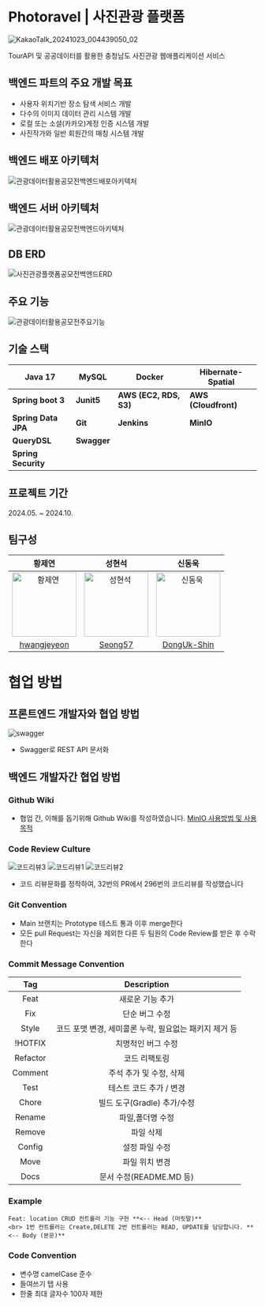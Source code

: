 # Photoravel | 사진관광 플랫폼

![KakaoTalk_20241023_004439050_02](https://github.com/user-attachments/assets/c14f3d41-d423-48a3-8c60-235afe27a2e3)

TourAPI 및 공공데이터를 활용한 충청남도 사진관광 웹애플리케이션 서비스

## 백엔드 파트의 주요 개발 목표
- 사용자 위치기반 장소 탐색 서비스 개발
- 다수의 이미지 데이터 관리 시스템 개발
- 로컬 또는 소셜(카카오)계정 인증 시스템 개발
- 사진작가와 일반 회원간의 매칭 시스템 개발

## 백엔드 배포 아키텍처
![관광데이터활용공모전백엔드배포아키텍처](https://github.com/user-attachments/assets/5d427c36-fa86-44fe-9cea-44b377dd49dd)

## 백엔드 서버 아키텍처
![관광데이터활용공모전백엔드아키텍처](https://github.com/user-attachments/assets/27f82dd5-e68e-410e-960d-fca1b139b65e)

## DB ERD
![사진관광플랫폼공모전백엔드ERD](https://github.com/user-attachments/assets/4eb24cb8-9e68-4ca0-9273-45f0fd4de954)

## 주요 기능
![관광데이터활용공모전주요기능](https://github.com/user-attachments/assets/7a9cb05e-7e18-409d-a7f6-748d73a0fb2d)

## 기술 스택
| **Java 17** | **MySQL** | **Docker** | **Hibernate-Spatial** |
| --- | --- | --- | --- |
| **Spring boot 3** | **Junit5** | **AWS (EC2, RDS, S3)** | **AWS (Cloudfront)** |
| **Spring Data JPA** | **Git** | **Jenkins** | **MinIO** |
| **QueryDSL** | **Swagger** |  |  |
| **Spring Security** | |  |  |

## 프로젝트 기간
2024.05. ~ 2024.10.

## 팀구성
|황제연|성현석|신동욱|
|:-:|:-:|:-:|
|<img src="https://github.com/user-attachments/assets/fbb50a3d-9b16-48d9-a202-5ceea62d16e0" width=130px alt="황제연">|<img src="https://github.com/user-attachments/assets/5af257f0-75d0-47fd-b1af-305a2526517d" width=130px alt="성현석">|<img src="https://github.com/user-attachments/assets/9a537fd8-a588-42fa-b84a-68468ae40868" width=130px alt="신동욱">|
|[hwangjeyeon](https://github.com/hwangjeyeon)|[Seong57](https://github.com/Seong57)|[DongUk-Shin](https://github.com/DongUk-Shin)|

# 협업 방법

## 프론트엔드 개발자와 협업 방법
![swagger](https://github.com/user-attachments/assets/66133ef7-5050-42f9-a417-f74fe93695f4)
- Swagger로 REST API 문서화

## 백엔드 개발자간 협업 방법
### Github Wiki
- 협업 간, 이해를 돕기위해 Github Wiki를 작성하였습니다.
[MinIO 사용방법 및 사용목적](https://github.com/Trendravel/photoravel-be/wiki/Minio-%EC%82%AC%EC%9A%A9%EB%B0%A9%EB%B2%95-%EB%B0%8F-%EC%82%AC%EC%9A%A9%EB%AA%A9%EC%A0%81-%EC%A0%95%EB%A6%AC%EA%B8%80)


### Code Review Culture
![코드리뷰3](https://github.com/user-attachments/assets/7db1ed20-9263-412c-a130-361222102399)
![코드리뷰1](https://github.com/user-attachments/assets/17af43d2-2b00-4d26-a079-911002337122)
![코드리뷰2](https://github.com/user-attachments/assets/33ba2fa9-ef0f-47de-924e-27e68441f791)

- 코드 리뷰문화를 정착하여, 32번의 PR에서 296번의 코드리뷰를 작성했습니다


### Git Convention
- Main 브랜치는 Prototype 테스트 통과 이후 merge한다
- 모든 pull Request는 자신을 제외한 다른 두 팀원의 Code Review를 받은 후 수락한다

### Commit Message Convention
|Tag|           Description            |
|:-:|:--------------------------------:|
|Feat|            새로운 기능 추가             |
|Fix|             단순 버그 수정             |
|Style| 코드 포맷 변경, 세미콜론 누락, 필요없는 패키지 제거 등 |
|!HOTFIX|            치명적인 버그 수정            |
|Refactor|             코드 리팩토링              |
|Comment|          주석 추가 및 수정, 삭제          |
|Test|          테스트 코드 추가 / 변경          |
|Chore|       빌드 도구(Gradle) 추가/수정        |
|Rename|            파일,폴더명 수정             |
|Remove|              파일 삭제               |
|Config|             설정 파일 수정             |
|Move|             파일 위치 변경             |
|Docs|        문서 수정(README.MD 등)        |

### Example

```
Feat: location CRUD 컨트롤러 기능 구현 **<-- Head (머릿말)**
<br> 1번 컨트롤러는 Create,DELETE 2번 컨트롤러는 READ, UPDATE를 담당합니다. **<-- Body (본문)**
```

### Code Convention
- 변수명 camelCase 준수
- 들여쓰기 탭 사용
- 한줄 최대 글자수 100자 제한
